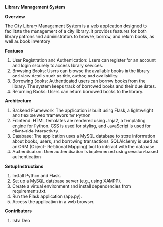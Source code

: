 **Library Management System**


**Overview**

The City Library Management System is a web application designed to facilitate the management of a city library. It provides features for both library patrons and administrators to browse, borrow, and return books, as well as  book inventory

**Features**
1. User Registration and Authentication: Users can register for an account and login securely to access library services.
2. Browsing Books: Users can browse the available books in the library and view details such as title, author, and availability.
3. Borrowing Books: Authenticated users can borrow books from the library. The system keeps track of borrowed books and their due dates.
4. Returning Books: Users can return borrowed books to the library.

**Architecture**
1. Backend Framework: The application is built using Flask, a lightweight and flexible web framework for Python.
2. Frontend: HTML templates are rendered using Jinja2, a templating engine for Python. CSS is used for styling, and JavaScript is used for client-side interactivity.
3. Database: The application uses a MySQL database to store information about books, users, and borrowing transactions. SQLAlchemy is used as an ORM (Object- 
   Relational Mapping) tool to interact with the database.
4. Authentication: User authentication is implemented using session-based authentication

**Setup Instructions**
1. Install Python and Flask.
2. Set up a MySQL database server (e.g., using XAMPP).
3. Create a virtual environment and install dependencies from requirements.txt.
4. Run the Flask application (app.py).
5. Access the application in a web browser.

**Contributors** 
1. Isha Deo 
